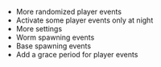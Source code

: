 * More randomized player events
* Activate some player events only at night
* More settings
* Worm spawning events
* Base spawning events
* Add a grace period for player events
